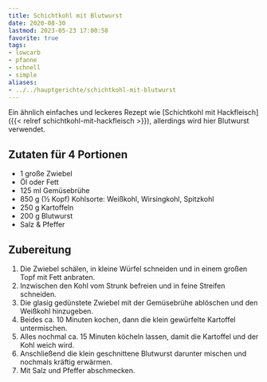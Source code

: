 ```yaml
---
title: Schichtkohl mit Blutwurst
date: 2020-08-30
lastmod: 2023-05-23 17:00:58
favorite: true
tags:
- lowcarb
- pfanne
- schnell
- simple
aliases:
- ../../hauptgerichte/schichtkohl-mit-blutwurst
---
```


Ein ähnlich einfaches und leckeres Rezept wie [Schichtkohl mit Hackfleisch]({{< relref schichtkohl-mit-hackfleisch >}}), allerdings wird hier Blutwurst verwendet.

## Zutaten für 4 Portionen
- 1         große Zwiebel
- Öl oder Fett
- 125 ml    Gemüsebrühe
- 850 g     (½ Kopf) Kohlsorte: Weißkohl, Wirsingkohl, Spitzkohl
- 250 g     Kartoffeln
- 200 g     Blutwurst
- Salz & Pfeffer

## Zubereitung
1. Die Zwiebel schälen, in kleine Würfel schneiden und in einem großen Topf mit Fett anbraten.
1. Inzwischen den Kohl vom Strunk befreien und in feine Streifen schneiden.
1. Die glasig gedünstete Zwiebel mit der Gemüsebrühe ablöschen und den Weißkohl hinzugeben.
1. Beides ca. 10 Minuten kochen, dann die klein gewürfelte Kartoffel untermischen.
1. Alles nochmal ca. 15 Minuten köcheln lassen, damit die Kartoffel und der Kohl weich wird.
1. Anschließend die klein geschnittene Blutwurst darunter mischen und nochmals kräftig erwärmen.
1. Mit Salz und Pfeffer abschmecken.
